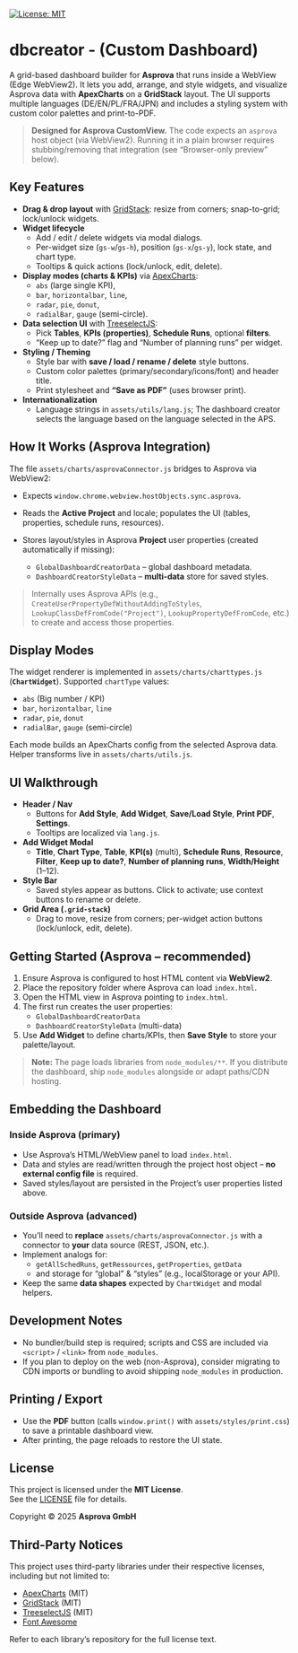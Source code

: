 [![License: MIT](https://img.shields.io/badge/License-MIT-informational.svg)](./LICENSE)

# dbcreator - (Custom Dashboard)

A grid-based dashboard builder for **Asprova** that runs inside a WebView (Edge WebView2). It lets you add, arrange, and style widgets, and visualize Asprova data with **ApexCharts** on a **GridStack** layout. The UI supports multiple languages (DE/EN/PL/FRA/JPN) and includes a styling system with custom color palettes and print-to-PDF.

> **Designed for Asprova CustomView.** The code expects an `asprova` host object (via WebView2). Running it in a plain browser requires stubbing/removing that integration (see “Browser-only preview” below).



## Key Features

- **Drag & drop layout** with [GridStack]: resize from corners; snap-to-grid; lock/unlock widgets.
- **Widget lifecycle**
  - Add / edit / delete widgets via modal dialogs.
  - Per-widget size (`gs-w`/`gs-h`), position (`gs-x`/`gs-y`), lock state, and chart type.
  - Tooltips & quick actions (lock/unlock, edit, delete).
- **Display modes (charts & KPIs)** via [ApexCharts]:
  - `abs` (large single KPI),
  - `bar`, `horizontalbar`, `line`,
  - `radar`, `pie`, `donut`,
  - `radialBar`, `gauge` (semi-circle).
- **Data selection UI** with [TreeselectJS]:
  - Pick **Tables**, **KPIs (properties)**, **Schedule Runs**, optional **filters**.
  - “Keep up to date?” flag and “Number of planning runs” per widget.
- **Styling / Theming**
  - Style bar with **save / load / rename / delete** style buttons.
  - Custom color palettes (primary/secondary/icons/font) and header title.
  - Print stylesheet and **“Save as PDF”** (uses browser print).
- **Internationalization**
  - Language strings in `assets/utils/lang.js`; The dashboard creator selects the language based on the language selected in the APS.



## How It Works (Asprova Integration)

The file `assets/charts/asprovaConnector.js` bridges to Asprova via WebView2:

- Expects `window.chrome.webview.hostObjects.sync.asprova`.
- Reads the **Active Project** and locale; populates the UI (tables, properties, schedule runs, resources).
- Stores layout/styles in Asprova **Project** user properties (created automatically if missing):

  - `GlobalDashboardCreatorData` – global dashboard metadata.
  - `DashboardCreatorStyleData` – **multi-data** store for saved styles.

> Internally uses Asprova APIs (e.g., `CreateUserPropertyDefWithoutAddingToStyles`, `LookupClassDefFromCode("Project")`, `LookupPropertyDefFromCode`, etc.) to create and access those properties.



## Display Modes

The widget renderer is implemented in `assets/charts/charttypes.js` (**`ChartWidget`**). Supported `chartType` values:

- `abs` (Big number / KPI)
- `bar`, `horizontalbar`, `line`
- `radar`, `pie`, `donut`
- `radialBar`, `gauge` (semi-circle)

Each mode builds an ApexCharts config from the selected Asprova data. Helper transforms live in `assets/charts/utils.js`.



## UI Walkthrough

- **Header / Nav**
  - Buttons for **Add Style**, **Add Widget**, **Save/Load Style**, **Print PDF**, **Settings**.
  - Tooltips are localized via `lang.js`.
- **Add Widget Modal**
  - **Title**, **Chart Type**, **Table**, **KPI(s)** (multi), **Schedule Runs**, **Resource**, **Filter**, **Keep up to date?**, **Number of planning runs**, **Width/Height** (1–12).
- **Style Bar**
  - Saved styles appear as buttons. Click to activate; use context buttons to rename or delete.
- **Grid Area (`.grid-stack`)**
  - Drag to move, resize from corners; per-widget action buttons (lock/unlock, edit, delete).


## Getting Started (Asprova – recommended)

1. Ensure Asprova is configured to host HTML content via **WebView2**.
2. Place the repository folder where Asprova can load `index.html`.
3. Open the HTML view in Asprova pointing to `index.html`.
4. The first run creates the user properties:
   - `GlobalDashboardCreatorData`
   - `DashboardCreatorStyleData` (multi-data)
5. Use **Add Widget** to define charts/KPIs, then **Save Style** to store your palette/layout.

> **Note:** The page loads libraries from `node_modules/**`. If you distribute the dashboard, ship `node_modules` alongside or adapt paths/CDN hosting.


## Embedding the Dashboard

### Inside Asprova (primary)

- Use Asprova’s HTML/WebView panel to load `index.html`.
- Data and styles are read/written through the project host object – **no external config file** is required.
- Saved styles/layout are persisted in the Project’s user properties listed above.

### Outside Asprova (advanced)

- You’ll need to **replace** `assets/charts/asprovaConnector.js` with a connector to **your** data source (REST, JSON, etc.).
- Implement analogs for:
  - `getAllSchedRuns`, `getRessources`, `getProperties`, `getData`
  - and storage for “global” & “styles” (e.g., localStorage or your API).
- Keep the same **data shapes** expected by `ChartWidget` and modal helpers.



## Development Notes

- No bundler/build step is required; scripts and CSS are included via `<script>` / `<link>` from `node_modules`.
- If you plan to deploy on the web (non-Asprova), consider migrating to CDN imports or bundling to avoid shipping `node_modules` in production.



## Printing / Export

- Use the **PDF** button (calls `window.print()` with `assets/styles/print.css`) to save a printable dashboard view.
- After printing, the page reloads to restore the UI state.



## License

This project is licensed under the **MIT License**.  
See the [LICENSE](./LICENSE) file for details.

Copyright © 2025 **Asprova GmbH**



## Third-Party Notices

This project uses third-party libraries under their respective licenses, including but not limited to:
- [ApexCharts]      (MIT)
- [GridStack]       (MIT)
- [TreeselectJS]    (MIT)
- [Font Awesome]

Refer to each library’s repository for the full license text.

[ApexCharts]: https://apexcharts.com/  
[GridStack]: https://gridstackjs.com/  
[TreeselectJS]: https://treeselectjs.org/  
[Font Awesome]: https://fontawesome.com/